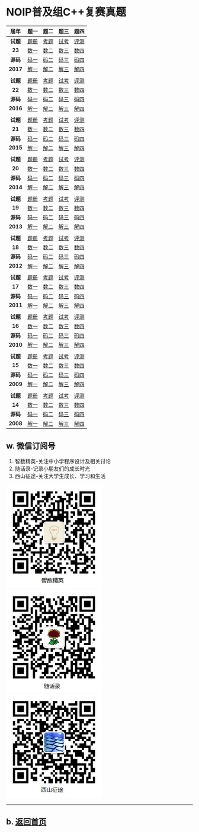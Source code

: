# NOIP普及组C++复赛真题

|届年|题一|题二|题三|题四|
|:----:|:---:|:---:|:---:|:---:|
|**试题** |[题册](2017/junior-rep-23-2017-C++.pdf)|[考题](2017/junior-rep-23-2017-C++.zip)|[试考](2017/junior-sim-23-2017-C++.zip)|[评测](2017/junior-rep-23-2017-arbiter.zip)|
|**23**  |[数一](2017/score/score.zip)|[数二](2017/librarian/librarian.zip)|[数三](2017/chess/chess.zip)|[数四](2017/jump/jump.zip)|
|**源码** |[码一](https://github.com/daweizh/noip/tree/master/junior/repecharge/2017/score)|[码二](https://github.com/daweizh/noip/tree/master/junior/repecharge/2017/librarian)|[码三](https://github.com/daweizh/noip/tree/master/junior/repecharge/2017/chess)|[码四](https://github.com/daweizh/noip/tree/master/junior/repecharge/2017/jump)|
|**2017**|[解一](2017/score/)|[解二](2017/librarian/)|[解三](2017/chess/)|[解四](2017/jump/)|
||||||
|**试题** |[题册](2016/junior-rep-22-2016-C++.pdf)|[考题](2016/junior-rep-22-2016-C++.zip)|[试考](2016/junior-sim-22-2016-C++.zip)|[评测](2016/junior-rep-22-2016-arbiter.zip)|
|**22**  |[数一](2016/pencil/pencil.zip)|[数二](2016/date/date.zip)|[数三](2016/port/port.zip)|[数四](2016/magic/magic.zip)|
|**源码** |[码一](https://github.com/daweizh/noip/tree/master/junior/repecharge/2016/pencil/)|[码二](https://github.com/daweizh/noip/tree/master/junior/repecharge/2016/date/)|[码三](https://github.com/daweizh/noip/tree/master/junior/repecharge/2016/port/)|[码四](https://github.com/daweizh/noip/tree/master/junior/repecharge/2016/magic/)|
|**2016**|[解一](2016/pencil/)|[解二](2016/date/)|[解三](2016/port/)|[解四](2016/magic/)|
||||||
|**试题** |[题册](2015/junior-rep-21-2015-C++.pdf)|[考题](2015/junior-rep-21-2015-C++.zip)|[试考](2015/junior-sim-21-2015-C++.zip)|[评测](2015/junior-rep-21-2015-arbiter.zip)|
|**21**  |[数一](2015/coin/coin.zip)|[数二](2015/mine/mine.zip)|[数三](2015/sum/sum.zip)|[数四](2015/salesman/salesman.zip)|
|**源码** |[码一](https://github.com/daweizh/noip/tree/master/junior/repecharge/2015/)|[码二](https://github.com/daweizh/noip/tree/master/junior/repecharge/2015/)|[码三](https://github.com/daweizh/noip/tree/master/junior/repecharge/2015/)|[码四](https://github.com/daweizh/noip/tree/master/junior/repecharge/2015/)|
|**2015**|[解一](2015/coin/)|[解二](2015/mine/)|[解三](2015/sum/)|[解四](2015/salesman/)|
||||||
|**试题** |[题册](2014/junior-rep-20-2014-C++.pdf)|[考题](2014/junior-rep-20-2014-C++.zip)|[试考](2014/junior-sim-20-2014-C++.zip)|[评测](2014/junior-rep-20-2014-arbiter.zip)|
|**20**  |[数一](2014/count/count.zip)|[数二](2014/ratio/ratio.zip)|[数三](2014/matrix/matrix.zip)|[数四](2014/submatrix/submatrix.zip)|
|**源码** |[码一](https://github.com/daweizh/noip/tree/master/junior/repecharge/2014/)|[码二](https://github.com/daweizh/noip/tree/master/junior/repecharge/2014/)|[码三](https://github.com/daweizh/noip/tree/master/junior/repecharge/2014/)|[码四](https://github.com/daweizh/noip/tree/master/junior/repecharge/2014/)|
|**2014**|[解一](2014/count/)|[解二](2014/ratio/)|[解三](2014/matrix/)|[解四](2014/submatrix/)|
||||||
|**试题** |[题册](2013/junior-rep-19-2013-C++.pdf)|[考题](2013/junior-rep-19-2013-C++.zip)|[试考](2013/junior-sim-19-2013-C++.zip)|[评测](2013/junior-rep-19-2013-arbiter.zip)|
|**19**  |[数一](2013/count/count.zip)|[数二](2013/expr/expr.zip)|[数三](2013/number/number.zip)|[数四](2013/level/level.zip)|
|**源码** |[码一](https://github.com/daweizh/noip/tree/master/junior/repecharge/2013/)|[码二](https://github.com/daweizh/noip/tree/master/junior/repecharge/2013/)|[码三](https://github.com/daweizh/noip/tree/master/junior/repecharge/2013/)|[码四](https://github.com/daweizh/noip/tree/master/junior/repecharge/2013/)|
|**2013**|[解一](2013/count/)|[解二](2013/expr/)|[解三](2013/number/)|[解四](2013/level/)|
||||||
|**试题** |[题册](2012/junior-rep-18-2012-C++.pdf)|[考题](2012/junior-rep-18-2012-C++.zip)|[试考](2012/junior-sim-18-2012-C++.zip)|[评测](2012/junior-rep-18-2012-arbiter.zip)|
|**18**  |[数一](2012/prime/prime.zip)|[数二](2012/treasure/treasure.zip)|[数三](2012/flower/flower.zip)|[数四](2012/culture/culture.zip)|
|**源码** |[码一](https://github.com/daweizh/noip/tree/master/junior/repecharge/2012/)|[码二](https://github.com/daweizh/noip/tree/master/junior/repecharge/2012/)|[码三](https://github.com/daweizh/noip/tree/master/junior/repecharge/2012/)|[码四](https://github.com/daweizh/noip/tree/master/junior/repecharge/2012/)|
|**2012**|[解一](2012/prime/)|[解二](2012/treasure/)|[解三](2012/flower/)|[解四](2012/culture/)|
||||||
|**试题** |[题册](2011/junior-rep-17-2011-C++.pdf)|[考题](2011/junior-rep-17-2011-C++.zip)|[试考](2011/junior-sim-17-2011-C++.zip)|[评测](2011/junior-rep-17-2011-arbiter.zip)|
|**17**  |[数一](2011/reverse/reverse.zip)|[数二](2011/stat/stat.zip)|[数三](2011/swiss/swiss.zip)|[数四](2011/exp/exp.zip)|
|**源码** |[码一](https://github.com/daweizh/noip/tree/master/junior/repecharge/2011/)|[码二](https://github.com/daweizh/noip/tree/master/junior/repecharge/2011/)|[码三](https://github.com/daweizh/noip/tree/master/junior/repecharge/2011/)|[码四](https://github.com/daweizh/noip/tree/master/junior/repecharge/2011/)|
|**2011**|[解一](2011/reverse/)|[解二](2011/atat/)|[解三](2011/swiss/)|[解四](2011/exp/)|
||||||
|**试题** |[题册](2010/junior-rep-16-2010-C++.pdf)|[考题](2010/junior-rep-16-2010-C++.zip)|[试考](2010/junior-sim-16-2010-C++.zip)|[评测](2010/junior-rep-16-2010-arbiter.zip)|
|**16**  |[数一](2010/two/two.zip)|[数二](2010/water/water.zip)|[数三](2010/missile/missile.zip)|[数四](2010/sanguo/sanguo.zip)|
|**源码** |[码一](https://github.com/daweizh/noip/tree/master/junior/repecharge/2010/)|[码二](https://github.com/daweizh/noip/tree/master/junior/repecharge/2010/)|[码三](https://github.com/daweizh/noip/tree/master/junior/repecharge/2010/)|[码四](https://github.com/daweizh/noip/tree/master/junior/repecharge/2010/)|
|**2010**|[解一](2010/two/)|[解二](2010/water/)|[解三](2010/missile/)|[解四](2010/sanguo/)|
||||||
|**试题** |[题册](2009/junior-rep-15-2009-C++.pdf)|[考题](2009/junior-rep-15-2009-C++.zip)|[试考](2009/junior-sim-15-2009-C++.zip)|[评测](2009/junior-rep-15-2009-arbiter.zip)|
|**15**  |[数一](2009/poly/poly.zip)|[数二](2009/score/score.zip)|[数三](2009/cell/cell.zip)|[数四](2009/game/game.zip)|
|**源码** |[码一](https://github.com/daweizh/noip/tree/master/junior/repecharge/2009/)|[码二](https://github.com/daweizh/noip/tree/master/junior/repecharge/2009/)|[码三](https://github.com/daweizh/noip/tree/master/junior/repecharge/2009/)|[码四](https://github.com/daweizh/noip/tree/master/junior/repecharge/2009/)|
|**2009**|[解一](2009/poly/)|[解二](2009/score/)|[解三](2009/cell/)|[解四](2009/game/)|
||||||
|**试题** |[题册](2008/junior-rep-14-2008-C++.pdf)|[考题](2008/junior-rep-14-2008-C++.zip)|[试考](2008/junior-sim-14-2008-C++.zip)|[评测](2008/junior-rep-14-2008-arbiter.zip)|
|**14**  |[数一](2008/isbn/isbn.zip)|[数二](2008/seat/seat.zip)|[数三](2008/ball/ball.zip)|[数四](2008/drawing/drawing.zip)|
|**源码** |[码一](https://github.com/daweizh/noip/tree/master/junior/repecharge/2008/)|[码二](https://github.com/daweizh/noip/tree/master/junior/repecharge/2008/)|[码三](https://github.com/daweizh/noip/tree/master/junior/repecharge/2008/)|[码四](https://github.com/daweizh/noip/tree/master/junior/repecharge/2008/)|
|**2008**|[解一](2008/isbn/)|[解二](2008/isbn/)|[解三](2008/isbn/)|[解四](2008/isbn/)|


<!--


|13  |[题册](2007/junior-rep-13-2007-C++.pdf)|[数据](2007/scholar/scholar.zip)|[数据](2007/group/group.zip)|[数据](2007/escape/escape.zip)|[数据](2007/hanoi/hanoi.zip)|
|2007|[试题](2007/junior-rep-13-2007-C++.zip)|||||
|||[源码](https://github.com/daweizh/noip/tree/master/junior/repecharge/2007/)|[源码](https://github.com/daweizh/noip/tree/master/junior/repecharge/2007/)|[源码](https://github.com/daweizh/noip/tree/master/junior/repecharge/2007/)|[源码](https://github.com/daweizh/noip/tree/master/junior/repecharge/2007/)|
|试题|||||

|12  |[题册](2006/junior-rep-12-2006-C++.pdf)|[数据](2006/random/random.zip)|[数据](2006/happy/happy.zip)|[数据](2006/count/count.zip)|[数据](2006/sequence/sequence.zip)|
|2006|[试题](2006/junior-rep-12-2006-C++.zip)|||||
|||[源码](https://github.com/daweizh/noip/tree/master/junior/repecharge/2006/)|[源码](https://github.com/daweizh/noip/tree/master/junior/repecharge/2006/)|[源码](https://github.com/daweizh/noip/tree/master/junior/repecharge/2006/)|[源码](https://github.com/daweizh/noip/tree/master/junior/repecharge/2006/)|
|试题|||||

|11  |[题册](2005/junior-rep-11-2005-C++.pdf)|[数据](2005/apple/apple.zip)|[数据](2005/tree/tree.zip)|[数据](2005/medic/medic.zip)|[数据](2005/circle/circle.zip)|
|2005|[试题](2005/junior-rep-11-2005-C++.zip)|||||
|||[源码](https://github.com/daweizh/noip/tree/master/junior/repecharge/2005/)|[源码](https://github.com/daweizh/noip/tree/master/junior/repecharge/2005/)|[源码](https://github.com/daweizh/noip/tree/master/junior/repecharge/2005/)|[源码](https://github.com/daweizh/noip/tree/master/junior/repecharge/2005/)|
|试题|||||

|10  |[题册](2004/junior-rep-10-2004-C++.pdf)|[数据](2004/unhappy/unhappy.zip)|[数据](2004/peanuts/peanuts.zip)|[数据](2004/fbi/fbi.zip)|[数据](2004/martian/martian.zip)|
|2004|[试题](2004/junior-rep-10-2004-C++.zip)|||||
|||[源码](https://github.com/daweizh/noip/tree/master/junior/repecharge/2004/)|[源码](https://github.com/daweizh/noip/tree/master/junior/repecharge/2004/)|[源码](https://github.com/daweizh/noip/tree/master/junior/repecharge/2004/)|[源码](https://github.com/daweizh/noip/tree/master/junior/repecharge/2004/)|
|试题|||||

|09  |[题册](2003/junior-rep-09-2003-C++.pdf)|[数据](2003/table/table.zip)|[数据](2003/game/game.zip)|[数据](2003/stack/stack.zip)|[数据](2003/mason/mason.zip)|
|2003|[试题](2003/junior-rep-09-2003-C++.zip)|||||
|||[源码](https://github.com/daweizh/noip/tree/master/junior/repecharge/2003/)|[源码](https://github.com/daweizh/noip/tree/master/junior/repecharge/2003/)|[源码](https://github.com/daweizh/noip/tree/master/junior/repecharge/2003/)|[源码](https://github.com/daweizh/noip/tree/master/junior/repecharge/2003/)|
|试题|||||

|08  |[题册](2002/junior-rep-08-2002-C++.pdf)|[数据](2002//.zip)|[数据](2002//.zip)|[数据](2002//.zip)|[数据](2002//.zip)|
|2002|[试题](2002/junior-rep-08-2002-C++.zip)|||||
|||[源码](https://github.com/daweizh/noip/tree/master/junior/repecharge/2002/)|[源码](https://github.com/daweizh/noip/tree/master/junior/repecharge/2002/)|[源码](https://github.com/daweizh/noip/tree/master/junior/repecharge/2002/)|[源码](https://github.com/daweizh/noip/tree/master/junior/repecharge/2002/)|
|试题|||||

|07  |[题册](2001/junior-rep-07-2001-C++.pdf)|[数据](2001/count/count.zip)|[数据](2001/gygb/gygb.zip)|[数据](2001/nlr/nlr.zip)|[数据](2001/pack/pack.zip)|
|2001|[试题](2001/junior-rep-07-2001-C++.zip)|||||
|||[源码](https://github.com/daweizh/noip/tree/master/junior/repecharge/2001/)|[源码](https://github.com/daweizh/noip/tree/master/junior/repecharge/2001/)|[源码](https://github.com/daweizh/noip/tree/master/junior/repecharge/2001/)|[源码](https://github.com/daweizh/noip/tree/master/junior/repecharge/2001/)|
|试题|||||

|06  |[题册](2000/junior-rep-06-2000-C++.pdf)|[数据](2000/calc/calc.zip)|[数据](2000/tax/tax.zip)|[数据](2000/max/max.zip)|[数据](2000/solitaire/solitaire.zip)|
|2000|[试题](2000/junior-rep-06-2000-C++.zip)|||||
|||[源码](https://github.com/daweizh/noip/tree/master/junior/repecharge/2000/)|[源码](https://github.com/daweizh/noip/tree/master/junior/repecharge/2000/)|[源码](https://github.com/daweizh/noip/tree/master/junior/repecharge/2000/)|[源码](https://github.com/daweizh/noip/tree/master/junior/repecharge/2000/)|
|试题|||||

|05  |[题册](1999/junior-rep-05-1999-C++.pdf)|[数据](1999/cator/cator.zip)|[数据](1999/huiwen/huiwen.zip)|[数据](1999/travel/travel.zip)||
|1999|[试题](1999/junior-rep-05-1999-C++.zip)|||||
|||[源码](https://github.com/daweizh/noip/tree/master/junior/repecharge/1999/)|[源码](https://github.com/daweizh/noip/tree/master/junior/repecharge/1999/)|[源码](https://github.com/daweizh/noip/tree/master/junior/repecharge/1999/)|[源码](https://github.com/daweizh/noip/tree/master/junior/repecharge/1999/)|
|试题|||||

|04  |[题册](1998/junior-rep-04-1998-C++.pdf)|[数据](1998/three/three.zip)|[数据](1998/factor/factor.zip)|[数据](1998/power/power.zip)||
|1998|[试题](1998/junior-rep-04-1998-C++.zip)|||||
|||[源码](https://github.com/daweizh/noip/tree/master/junior/repecharge/1998/)|[源码](https://github.com/daweizh/noip/tree/master/junior/repecharge/1998/)|[源码](https://github.com/daweizh/noip/tree/master/junior/repecharge/1998/)|[源码](https://github.com/daweizh/noip/tree/master/junior/repecharge/1998/)|
|试题|||||

|03  |[题册](1997/junior-rep-03-1997-C++.pdf)|[数据](1997//.zip)|[数据](1997//.zip)|[数据](1997//.zip)|[数据](1997//.zip)|
|1997|[试题](1997/junior-rep-03-1997-C++.zip)|||||
|||[源码](https://github.com/daweizh/noip/tree/master/junior/repecharge/1997/)|[源码](https://github.com/daweizh/noip/tree/master/junior/repecharge/1997/)|[源码](https://github.com/daweizh/noip/tree/master/junior/repecharge/1997/)|[源码](https://github.com/daweizh/noip/tree/master/junior/repecharge/1997/)|
|试题|||||

|02  |[题册](1996/junior-rep-02-1996-C++.pdf)|[数据](1996//.zip)|[数据](1996//.zip)|[数据](1996//.zip)|[数据](1996//.zip)|
|1996|[试题](1996/junior-rep-02-1996-C++.zip)|||||
|||[源码](https://github.com/daweizh/noip/tree/master/junior/repecharge/1996/)|[源码](https://github.com/daweizh/noip/tree/master/junior/repecharge/1996/)|[源码](https://github.com/daweizh/noip/tree/master/junior/repecharge/1996/)|[源码](https://github.com/daweizh/noip/tree/master/junior/repecharge/1996/)|
|试题|||||

|01  |[题册](1995/junior-rep-01-1995-C++.pdf)|[数据](1995//.zip)|[数据](1995//.zip)|[数据](1995//.zip)|[数据](1995//.zip)|
|1995|[试题](1995/junior-rep-01-1995-C++.zip)|||||
|||[源码](https://github.com/daweizh/noip/tree/master/junior/repecharge/1995/)|[源码](https://github.com/daweizh/noip/tree/master/junior/repecharge/1995/)|[源码](https://github.com/daweizh/noip/tree/master/junior/repecharge/1995/)|[源码](https://github.com/daweizh/noip/tree/master/junior/repecharge/1995/)|
|试题|||||
-->

## w. 微信订阅号

1. 智数精英-关注中小学程序设计及相关讨论
2. 随话录-记录小朋友们的成长时光
2. 西山征途-关注大学生成长、学习和生活

![欢迎关注“智数精英”订阅号](../../assets/me/img/idea8.jpg)
![欢迎关注“随话录”订阅号](../../assets/me/img/shl8.jpg)
![欢迎关注“西山征途”订阅号](../../assets/me/img/xszt8.jpg)

----------

## b. [返回首页](../../)
